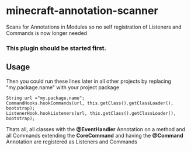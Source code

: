 # minecraft-annotation-scanner
Scans for Annotations in Modules so no self registration of Listeners and Commands is now longer needed

### This plugin should be started first.

## Usage

Then you could run these lines later in all other projects by replacing "my.package.name" with your project package
```
String url ="my.package.name";
CommandHooks.hookCommands(url, this.getClass().getClassLoader(), bootstrap);
ListenerHook.hookListeners(url, this.getClass().getClassLoader(), bootstrap);
```

Thats all, all classes with the **@EventHandler** Annotation on a method and all Commands extending the **CoreCommand** 
and having the **@Command** Annotation are registered as Listeners and Commands
